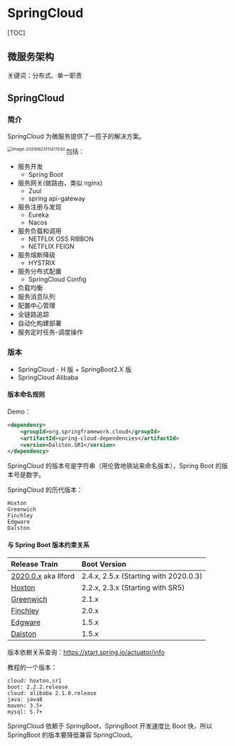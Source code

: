 # SpringCloud

[TOC]

## 微服务架构

关键词：分布式、单一职责

## SpringCloud

### 简介

SpringCloud 为微服务提供了一揽子的解决方案。

<img align="left" src="assets/image-20210623111417030.png" alt="image-20210623111417030" style="zoom:67%;" />

包括：

* 服务开发
  * Spring Boot
* 服务网关(做路由，类似 nginx)
  * Zuul
  * spring api-gateway
* 服务注册与发现
  * Eureka
  * Nacos
* 服务负载和调用
  * NETFLIX OSS RIBBON
  * NETFLIX FEIGN
* 服务熔断降级
  * HYSTRIX
* 服务分布式配置
  * SpringCloud Config
* 负载均衡
* 服务消息队列
* 配置中心管理
* 全链路追踪
* 自动化构建部署
* 服务定时任务-调度操作

### 版本

* SpringCloud - H 版 + SpringBoot2.X 版
* SpringCloud Alibaba

#### 版本命名规则

Demo：

```xml
<dependency>
    <groupId>org.springframework.cloud</groupId>
    <artifactId>spring-cloud-dependencies</artifactId>
    <version>Dalston.SR1</version>
</dependency>
```

SpringCloud 的版本号是字符串（用伦敦地铁站来命名版本），Spring Boot 的版本号是数字。

SpringCloud 的历代版本：

```
Hoxton
Greenwich
Finchley
Edgware
Dalston
```

#### 与 Spring Boot 版本约束关系

| Release Train                                                | Boot Version                          |
| :----------------------------------------------------------- | :------------------------------------ |
| [2020.0.x](https://github.com/spring-cloud/spring-cloud-release/wiki/Spring-Cloud-2020.0-Release-Notes) aka Ilford | 2.4.x, 2.5.x (Starting with 2020.0.3) |
| [Hoxton](https://github.com/spring-cloud/spring-cloud-release/wiki/Spring-Cloud-Hoxton-Release-Notes) | 2.2.x, 2.3.x (Starting with SR5)      |
| [Greenwich](https://github.com/spring-projects/spring-cloud/wiki/Spring-Cloud-Greenwich-Release-Notes) | 2.1.x                                 |
| [Finchley](https://github.com/spring-projects/spring-cloud/wiki/Spring-Cloud-Finchley-Release-Notes) | 2.0.x                                 |
| [Edgware](https://github.com/spring-projects/spring-cloud/wiki/Spring-Cloud-Edgware-Release-Notes) | 1.5.x                                 |
| [Dalston](https://github.com/spring-projects/spring-cloud/wiki/Spring-Cloud-Dalston-Release-Notes) | 1.5.x                                 |

版本依赖关系查询：https://start.spring.io/actuator/info

教程的一个版本：

```
cloud: hoxton.sr1
boot: 2.2.2.release
cloud: alibaba 2.1.0.release
java: java8
maven: 3.5+
mysql: 5.7+
```

SpringCloud 依赖于 SpringBoot，SpringBoot 开发速度比 Boot 快，所以 SpringBoot 的版本要降低兼容 SpringCloud。
